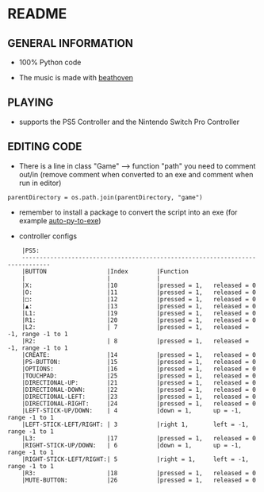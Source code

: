 # README

## GENERAL INFORMATION

- 100% Python code

- The music is made with [beathoven](https://www.beatoven.ai)

## PLAYING

- supports the PS5 Controller and the Nintendo Switch Pro Controller

## EDITING CODE

- There is a line in class "Game" --> function "path" you need to comment out/in (remove comment when converted to an exe and comment when run in editor)

```(hier noch die Zeilennummer angeben, wenn fertig)
parentDirectory = os.path.join(parentDirectory, "game")
```

- remember to install a package to convert the script into an exe (for example [auto-py-to-exe](https://pypi.org/project/auto-py-to-exe/))

- controller configs

```Controller
    |PS5:
    ------------------------------------------------------------------------------
    |BUTTON                 |Index        |Function
    |                       |             |
    |X:                     |10           |pressed = 1,   released = 0
    |O:                     |11           |pressed = 1,   released = 0
    |□:                     |12           |pressed = 1,   released = 0
    |▲:                     |13           |pressed = 1,   released = 0
    |L1:                    |19           |pressed = 1,   released = 0
    |R1:                    |20           |pressed = 1,   released = 0
    |L2:                    | 7           |pressed = 1,   released = -1, range -1 to 1
    |R2:                    | 8           |pressed = 1,   released = -1, range -1 to 1
    |CREATE:                |14           |pressed = 1,   released = 0
    |PS-BUTTON:             |15           |pressed = 1,   released = 0
    |OPTIONS:               |16           |pressed = 1,   released = 0
    |TOUCHPAD:              |25           |pressed = 1,   released = 0
    |DIRECTIONAL-UP:        |21           |pressed = 1,   released = 0
    |DIRECTIONAL-DOWN:      |22           |pressed = 1,   released = 0
    |DIRECTIONAL-LEFT:      |23           |pressed = 1,   released = 0
    |DIRECTIONAL-RIGHT:     |24           |pressed = 1,   released = 0   
    |LEFT-STICK-UP/DOWN:    | 4           |down = 1,      up = -1,       range -1 to 1
    |LEFT-STICK-LEFT/RIGHT: | 3           |right 1,       left = -1,     range -1 to 1
    |L3:                    |17           |pressed = 1,   released = 0
    |RIGHT-STICK-UP/DOWN:   | 6           |down = 1,      up = -1,       range -1 to 1
    |RIGHT-STICK-LEFT/RIGHT:| 5           |right = 1,     left = -1,     range -1 to 1
    |R3:                    |18           |pressed = 1,   released = 0
    |MUTE-BUTTON:           |26           |pressed = 1,   released = 0
```

